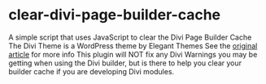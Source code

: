 # clear-divi-page-builder-cache
A simple script that uses JavaScript to clear the Divi Page Builder Cache
The Divi Theme is a WordPress theme by Elegant Themes
See the [original article](https://jonathanbossenger.com/divi-page-builder-cache/) for more info
This plugin will NOT fix any Divi Warnings you may be getting when using the Divi builder, but is there to help you clear your builder cache if you are developing Divi modules.
